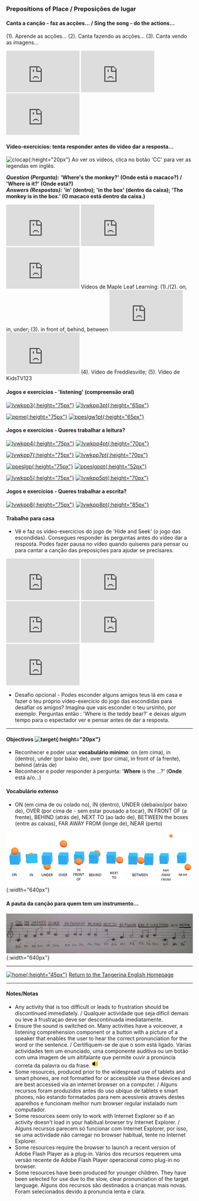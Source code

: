 ### Prepositions of Place / Preposições de lugar

#### Canta a canção - faz as acções... / Sing the song - do the actions...  

(1). Aprende as acções...  (2). Canta fazendo as acções...  (3). Canta vendo as imagens...     
<iframe width="198" height="112" src="https://www.youtube.com/embed/NpIfvRw3zNQ" frameborder="0" allow="accelerometer; autoplay; encrypted-media; gyroscope; picture-in-picture" allowfullscreen></iframe> <iframe width="198" height="112" src="https://www.youtube.com/embed/z3kV1oEbZKE" frameborder="0" allow="accelerometer; autoplay; encrypted-media; gyroscope; picture-in-picture" allowfullscreen></iframe> <iframe width="198" height="112" src="https://www.youtube.com/embed/w0nOifIWHqs" frameborder="0" allow="accelerometer; autoplay; encrypted-media; gyroscope; picture-in-picture" allowfullscreen></iframe>  

#### Video-exercícios: tenta responder antes do vídeo dar a resposta...

![clocap](https://1blockatatime.github.io/English/images/clocap.png){:height="20px"} Ao ver os vídeos, clica no botão 'CC' para ver as legendas em inglês.

***Question (Pergunta):*** **'Where's the monkey?' (Onde está o macaco?) / 'Where is it?' (Onde está?)**  
***Answers (Respostas):*** **'in' (dentro); 'in the box' (dentro da caixa); 'The monkey is in the box.' (O macaco está dentro da caixa.)**

<iframe width="198" height="112" src="https://www.youtube.com/embed/8F0NYBBKczM" frameborder="0" allow="accelerometer; autoplay; encrypted-media; gyroscope; picture-in-picture" allowfullscreen></iframe> 
<iframe width="198" height="112" src="https://www.youtube.com/embed/uDGwhiwwxXA" frameborder="0" allow="accelerometer; autoplay; encrypted-media; gyroscope; picture-in-picture" allowfullscreen></iframe>
<iframe width="198" height="112" src="https://www.youtube.com/embed/xERTESWbqhU" frameborder="0" allow="accelerometer; autoplay; encrypted-media; gyroscope; picture-in-picture" allowfullscreen></iframe>  
Vídeos de Maple Leaf Learning: (1)./(2). on, in, under; (3). in front of, behind, between   
<iframe width="198" height="112" src="https://www.youtube.com/embed/YI6VAsGlk7U" frameborder="0" allow="accelerometer; autoplay; encrypted-media; gyroscope; picture-in-picture" allowfullscreen></iframe> 
<iframe width="198" height="112" src="https://www.youtube.com/embed/idJYhjGyWTU" frameborder="0" allow="accelerometer; autoplay; encrypted-media; gyroscope; picture-in-picture" allowfullscreen></iframe>
(4). Vídeo de Freddiesville; (5). Vídeo de KidsTV123  

#### Jogos e exercícios - 'listening' (compreensão oral)

<!--[![lvwkpp2](https://1blockatatime.github.io/English/images/lvwkpp2.PNG){:height="75px"}](https://www.liveworksheets.com/worksheets/en/English_as_a_Second_Language_(ESL)/Prepositions_of_place/Prepositions_of_place_oe36807zc) [![lvwkpp2pt](https://1blockatatime.github.io/English/images/lvwkpp3_pt.png){:height="65px"}](https://www.liveworksheets.com/worksheets/en/English_as_a_Second_Language_(ESL)/Prepositions_of_place/Prepositions_of_place_oe36807zc)-->  

[![lvwkpp3](https://1blockatatime.github.io/English/images/lvwkpp3.PNG){:height="75px"}](https://www.liveworksheets.com/worksheets/en/English_as_a_Second_Language_(ESL)/Prepositions_of_place/Prepositions_of_place_-_listening_exercise_sf7167cf) [![lvwkpp3pt](https://1blockatatime.github.io/English/images/lvwkpp3_pt.png){:height="65px"}](https://www.liveworksheets.com/worksheets/en/English_as_a_Second_Language_(ESL)/Prepositions_of_place/Prepositions_of_place_-_listening_exercise_sf7167cf)  

[![ppme](https://1blockatatime.github.io/English/images/ppme.PNG){:height="75px"}](http://eslgamesworld.com/members/games/grammar/memory%20game/prepositions%20of%20place/prepositions.html) [![ppeslgw1pt](https://1blockatatime.github.io/English/images2/ppeslgw1_pt.png){:height="65px"}](http://eslgamesworld.com/members/games/grammar/memory%20game/prepositions%20of%20place/prepositions.html)

#### Jogos e exercícios - Queres trabalhar a leitura?

[![lvwkpp4](https://1blockatatime.github.io/English/images/lvwkpp4.PNG){:height="75px"}](https://www.liveworksheets.com/worksheets/en/English_as_a_Second_Language_(ESL)/Prepositions_of_place/Prepositions_of_place_yk241ll) [![lvwkpp4pt](https://1blockatatime.github.io/English/images2/lvwkpp4_pt.png){:height="70px"}](https://www.liveworksheets.com/worksheets/en/English_as_a_Second_Language_(ESL)/Prepositions_of_place/Prepositions_of_place_yk241ll)  

[![lvwkpp7](https://1blockatatime.github.io/English/images/lvwkpp7.PNG){:height="75px"}](https://www.liveworksheets.com/worksheets/en/English_as_a_Second_Language_(ESL)/Prepositions_of_place/Prepositions_oz188167bf) [![lvwkpp7pt](https://1blockatatime.github.io/English/images2/lvwkpp7_pt.png){:height="70px"}](https://www.liveworksheets.com/worksheets/en/English_as_a_Second_Language_(ESL)/Prepositions_of_place/Prepositions_oz188167bf)    
   
[![ppeslgp](https://1blockatatime.github.io/English/images2/ppeslgp.png){:height="75px"}](https://www.eslgamesplus.com/prepositions-of-place-esl-fun-game-online-grammar-practice/) [![ppeslgppt](https://1blockatatime.github.io/English/images2/ppeslgp_pt.png){:height="52px"}](https://www.eslgamesplus.com/prepositions-of-place-esl-fun-game-online-grammar-practice/)  

[![lvwkpp5](https://1blockatatime.github.io/English/images/lvwkpp5.PNG){:height="75px"}](https://www.liveworksheets.com/worksheets/en/English_as_a_Second_Language_(ESL)/Prepositions_of_place/Prepositions*_in,_on,_under._lt490735gx) [![lvwkpp5pt](https://1blockatatime.github.io/English/images2/lvwkpp5_pt.png){:height="70px"}](https://www.liveworksheets.com/worksheets/en/English_as_a_Second_Language_(ESL)/Prepositions_of_place/Prepositions*_in,_on,_under._lt490735gx)  

#### Jogos e exercícios - Queres trabalhar a escrita?

[![lvwkpp8](https://1blockatatime.github.io/English/images/lvwkpp8.PNG){:height="75px"}](https://www.liveworksheets.com/worksheets/en/English_as_a_Second_Language_(ESL)/Prepositions_of_place/Prepositions_xo150145qm) [![lvwkpp8pt](https://1blockatatime.github.io/English/images2/lvwkpp8_pt.png){:height="85px"}](https://www.liveworksheets.com/worksheets/en/English_as_a_Second_Language_(ESL)/Prepositions_of_place/Prepositions_xo150145qm)  

#### Trabalho para casa 

* Vê e faz os vídeo-exercícios do jogo de 'Hide and Seek' (o jogo das escondidas). Consegues responder às perguntas antes do vídeo dar a resposta. Podes fazer pausa no vídeo quando quiseres para pensar ou para cantar a canção das preposições para ajudar se precisares.

<iframe width="198" height="112" src="https://www.youtube.com/embed/CP7n0ozPo98" frameborder="0" allow="accelerometer; autoplay; encrypted-media; gyroscope; picture-in-picture" allowfullscreen></iframe> <iframe width="198" height="112" src="https://www.youtube.com/embed/ZlO82G_YNC0" frameborder="0" allow="accelerometer; autoplay; encrypted-media; gyroscope; picture-in-picture" allowfullscreen></iframe> <iframe width="198" height="112" src="https://www.youtube.com/embed/fJn6jyUw1Gw" frameborder="0" allow="accelerometer; autoplay; encrypted-media; gyroscope; picture-in-picture" allowfullscreen></iframe>   

<iframe width="198" height="112" src="https://www.youtube.com/embed/KDIUXe0u_lg" frameborder="0" allow="accelerometer; autoplay; encrypted-media; gyroscope; picture-in-picture" allowfullscreen></iframe>  <iframe width="198" height="112" src="https://www.youtube.com/embed/jWG_mbRflII" frameborder="0" allow="accelerometer; autoplay; encrypted-media; gyroscope; picture-in-picture" allowfullscreen></iframe>   

* Desafio opcional - Podes esconder alguns amigos teus lá em casa e fazer o teu próprio vídeo-exercício do jogo das escondidas para desafiar os amigos? Imagina que vais esconder o teu ursinho, por exemplo. Perguntas então : 'Where is the teddy bear?' e deixas algum tempo para o espectador ver e pensar antes de dar a resposta.  

***  

#### Objectivos ![target](https://1blockatatime.github.io/English/images/target.png){:height="20px"}

* Reconhecer e poder usar **vocabulário mínimo**: on (em cima), in (dentro), under (por baixo de), over (por cima), in front of (a frente), behind (atrás de)
* Reconhecer e poder responder à pergunta: '**Where** is the ...?' (**Onde** está a/o...)

#### Vocabulário extenso

* ON (em cima de ou colado no), IN (dentro), UNDER (debaixo/por baixo de), OVER (por cima de - sem estar pousado a tocar), IN FRONT OF (a frente), BEHIND (atrás de), NEXT TO (ao lado de), BETWEEN the boxes (entre as caixas), FAR AWAY FROM (longe de), NEAR (perto)  

![pp_10](/images/pp_10.PNG){:width="640px"}  

#### A pauta da canção para quem tem um instrumento...

![pauta_10](/images/pauta_10.jpg){:width="640px"} 

***
[![home](https://1blockatatime.github.io/English/images/home.png){:height="45px"}](https://tangerina-pt.github.io/English) [Return to the Tangerina English Homepage](https://tangerina-pt.github.io/English)

***
#### Notes/Notas
* Any activity that is too difficult or leads to frustration should be discontinued immediately. / Qualquer actividade que seja difícil demais ou leve à frustraçao deve ser descontinuada imediatamente.
* Ensure the sound is switched on. Many activities have a voiceover, a listening comprehension component or a button with a picture of a speaker that enables the user to hear the correct pronunciation for the word or the sentence. / Certifiquem-se de que o som está ligado. Várias actividades tem um enunciado, uma componente auditiva ou um botão com uma imagem de um altifalante que permite ouvir a pronúncia correta da palavra ou da frase. ![spkr2](/images/spkr2.PNG)
* Some resources, produced prior to the widespread use of tablets and smart phones, are not formatted for or accessible via these devices and are best accessed via an internet browser on a computer. / Alguns recursos foram produzidos antes do uso ubíquo de tablets e smart phones, não estando formatados para nem acessíveis através destes aparelhos e funcionam melhor num browser regular instalado num computador.
* Some resources seem only to work with Internet Explorer so if an activity doesn't load in your habitual browser try Internet Explorer. / Alguns recursos parecem só funcionar com Internet Explorer, por isso, se uma actividade não carregar no browser habitual, tente no Internet Explorer.
* Some resources require the browser to launch a recent version of Adobe Flash Player as a plug-in. Vários dos recursos requerem uma versão recente de Adobe Flash Player operacional como plug-in no browser.
* Some resources have been produced for younger children. They have been selected for use due to the slow, clear pronunciation of the target language. Alguns dos recursos são destinados a crianças mais novas. Foram selecionados devido à pronuncia lenta e clara.

